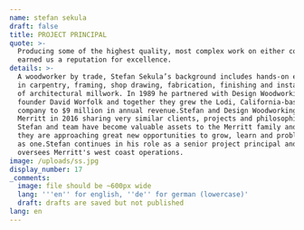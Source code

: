 ```yaml
---
name: stefan sekula
draft: false
title: PROJECT PRINCIPAL
quote: >-
  Producing some of the highest quality, most complex work on either coast has
  earned us a reputation for excellence.
details: >-
  A woodworker by trade, Stefan Sekula’s background includes hands-on experience
  in carpentry, framing, shop drawing, fabrication, finishing and installation
  of architectural millwork. In 1989 he partnered with Design Woodworking
  founder David Worfolk and together they grew the Lodi, California-based
  company to $9 million in annual revenue.Stefan and Design Woodworking joined
  Merritt in 2016 sharing very similar clients, projects and philosophies.
  Stefan and team have become valuable assets to the Merritt family and together
  they are approaching great new opportunities to grow, learn and problem-solve
  as one.Stefan continues in his role as a senior project principal and now
  oversees Merritt's west coast operations.
image: /uploads/ss.jpg
display_number: 17
_comments:
  image: file should be ~600px wide
  lang: '''en'' for english, ''de'' for german (lowercase)'
  draft: drafts are saved but not published
lang: en
---
```


